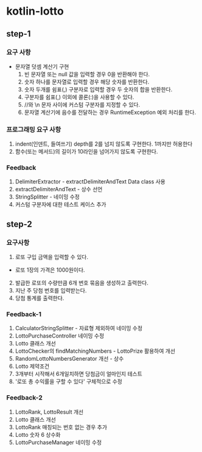 # kotlin-lotto

## step-1

### 요구 사항
- 문자열 덧셈 계산기 구현
  1. 빈 문자열 또는 null 값을 입력할 경우 0을 반환해야 한다.
  2. 숫자 하나를 문자열로 입력할 경우 해당 숫자를 반환한다.
  3. 숫자 두개를 쉼표(,) 구분자로 입력할 경우 두 숫자의 합을 반환한다.
  4. 구분자를 쉼표(,) 이외에 콜론(:)을 사용할 수 있다.
  5. //와 \\n 문자 사이에 커스텀 구분자를 지정할 수 있다.
  6. 문자열 계산기에 음수를 전달하는 경우 RuntimeException 예외 처리를 한다.

### 프로그래밍 요구 사항
1. indent(인덴트, 들여쓰기) depth를 2를 넘지 않도록 구현한다. 1까지만 허용한다
2. 함수(또는 메서드)의 길이가 10라인을 넘어가지 않도록 구현한다.

### Feedback
1. DelimiterExtractor - extractDelimiterAndText Data class 사용
2. extractDelimiterAndText - 상수 선언
3. StringSplitter - 네이밍 수정
4. 커스텀 구분자에 대한 테스트 케이스 추가


## step-2

### 요구사항
1. 로또 구입 금액을 입력할 수 있다.
  - 로또 1장의 가격은 1000원이다.
2. 발급한 로또의 수량만큼 6개 번호 묶음을 생성하고 출력한다.
3. 지난 주 당첨 번호를 입력받는다.
4. 당첨 통계를 출력한다.

### Feedback-1
1. CalculatorStringSplitter - 자료형 제외하여 네이밍 수정
2. LottoPurchaseController 네이밍 수정 
3. Lotto 클래스 개선
4. LottoChecker의 findMatchingNumbers - LottoPrize 활용하여 개선
5. RandomLottoNumbersGenerator 개선 - 상수
6. Lotto 제약조건 
7. 3개부터 시작해서 6개일치하면 당첨금이 얼마인지 테스트 
8. '로또 총 수익률을 구할 수 있다' 구체적으로 수정

### Feedback-2
1. LottoRank, LottoResult 개선
2. Lotto 클래스 개선
3. LottoRank 매칭되는 번호 없는 경우 추가
4. Lotto 숫자 6 상수화
5. LottoPurchaseManager 네이밍 수정
